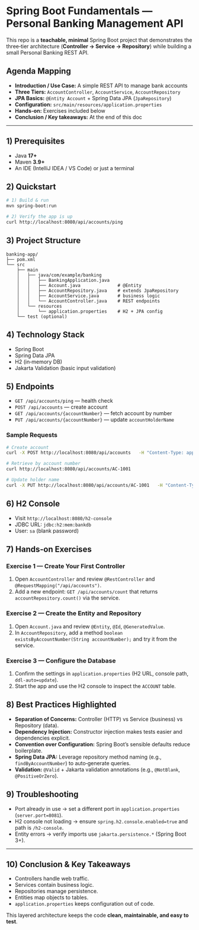 # Spring Boot Fundamentals — Personal Banking Management API

This repo is a **teachable, minimal** Spring Boot project that demonstrates the three‑tier architecture
(**Controller → Service → Repository**) while building a small Personal Banking REST API.

## Agenda Mapping

- **Introduction / Use Case:** A simple REST API to manage bank accounts
- **Three Tiers:** `AccountController`, `AccountService`, `AccountRepository`
- **JPA Basics:** `@Entity Account` + Spring Data JPA (`JpaRepository`)
- **Configuration:** `src/main/resources/application.properties`
- **Hands‑on:** Exercises included below
- **Conclusion / Key takeaways:** At the end of this doc

---

## 1) Prerequisites

- Java **17+**
- Maven **3.9+**
- An IDE (IntelliJ IDEA / VS Code) or just a terminal

## 2) Quickstart

```bash
# 1) Build & run
mvn spring-boot:run

# 2) Verify the app is up
curl http://localhost:8080/api/accounts/ping
```

## 3) Project Structure

```text
banking-app/
├── pom.xml
└── src
    ├── main
    │   ├── java/com/example/banking
    │   │   ├── BankingApplication.java
    │   │   ├── Account.java              # @Entity
    │   │   ├── AccountRepository.java    # extends JpaRepository
    │   │   ├── AccountService.java       # business logic
    │   │   └── AccountController.java    # REST endpoints
    │   └── resources
    │       └── application.properties    # H2 + JPA config
    └── test (optional)
```

## 4) Technology Stack

- Spring Boot
- Spring Data JPA
- H2 (in‑memory DB)
- Jakarta Validation (basic input validation)

## 5) Endpoints

- `GET /api/accounts/ping` — health check
- `POST /api/accounts` — create account
- `GET /api/accounts/{accountNumber}` — fetch account by number
- `PUT /api/accounts/{accountNumber}` — update `accountHolderName`

### Sample Requests

```bash
# Create account
curl -X POST http://localhost:8080/api/accounts   -H "Content-Type: application/json"   -d '{ "accountNumber": "AC-1001", "accountHolderName": "Alice", "balance": 500.0 }'

# Retrieve by account number
curl http://localhost:8080/api/accounts/AC-1001

# Update holder name
curl -X PUT http://localhost:8080/api/accounts/AC-1001   -H "Content-Type: application/json"   -d '{ "accountHolderName": "Alice Cooper" }'
```

## 6) H2 Console

- Visit `http://localhost:8080/h2-console`
- JDBC URL: `jdbc:h2:mem:bankdb`
- User: `sa` (blank password)

## 7) Hands‑on Exercises

### Exercise 1 — Create Your First Controller

1. Open `AccountController` and review `@RestController` and `@RequestMapping("/api/accounts")`.
2. Add a new endpoint: `GET /api/accounts/count` that returns `accountRepository.count()` via the service.

### Exercise 2 — Create the Entity and Repository

1. Open `Account.java` and review `@Entity`, `@Id`, `@GeneratedValue`.
2. In `AccountRepository`, add a method `boolean existsByAccountNumber(String accountNumber);`
   and try it from the service.

### Exercise 3 — Configure the Database

1. Confirm the settings in `application.properties` (H2 URL, console path, `ddl-auto=update`).
2. Start the app and use the H2 console to inspect the `ACCOUNT` table.

## 8) Best Practices Highlighted

- **Separation of Concerns:** Controller (HTTP) vs Service (business) vs Repository (data).
- **Dependency Injection:** Constructor injection makes tests easier and dependencies explicit.
- **Convention over Configuration:** Spring Boot’s sensible defaults reduce boilerplate.
- **Spring Data JPA:** Leverage repository method naming (e.g., `findByAccountNumber`) to auto‑generate queries.
- **Validation:** `@Valid` + Jakarta validation annotations (e.g., `@NotBlank`, `@PositiveOrZero`).

## 9) Troubleshooting

- Port already in use → set a different port in `application.properties` (`server.port=8081`).
- H2 console not loading → ensure `spring.h2.console.enabled=true` and path is `/h2-console`.
- Entity errors → verify imports use `jakarta.persistence.*` (Spring Boot 3+).

---

## 10) Conclusion & Key Takeaways

- Controllers handle web traffic.
- Services contain business logic.
- Repositories manage persistence.
- Entities map objects to tables.
- `application.properties` keeps configuration out of code.

This layered architecture keeps the code **clean, maintainable, and easy to test**.
